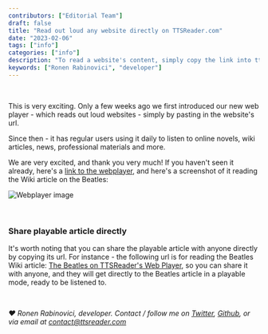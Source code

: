 ```yaml
---
contributors: ["Editorial Team"]
draft: false
title: "Read out loud any website directly on TTSReader.com"
date: "2023-02-06"
tags: ["info"]
categories: ["info"]
description: "To read a website's content, simply copy the link into ttsreader's text box."
keywords: ["Ronen Rabinovici", "developer"]
---
```


<br/>

This is very exciting. Only a few weeks ago we first introduced our new web player - which reads out loud websites - simply by pasting in the website's url.

Since then - it has regular users using it daily to listen to online novels, wiki articles, news, professional materials and more.

We are very excited, and thank you very much! If you haven't seen it already, here's a [link to the webplayer](https://ttsreader.com/webplayer/), and here's a screenshot of it reading the Wiki article on the Beatles:

![Webplayer image](/images/screenshots/webplayer/beatles.webp)

<br/>

### Share playable article directly

It's worth noting that you can share the playable article with anyone directly by copying its url. For instance - the following url is for reading the Beatles Wiki article: [The Beatles on TTSReader's Web Player](https://ttsreader.com/webplayer/?url=https://en.wikipedia.org/wiki/The_Beatles), so you can share it with anyone, and they will get directly to the Beatles article in a playable mode, ready to be listened to.

<br/>

<i>❤️ Ronen Rabinovici, developer. Contact / follow me on [Twitter](https://twitter.com/RabinoviciR), [Github](https://github.com/RonenR/), or via email at contact@ttsreader.com</i>




